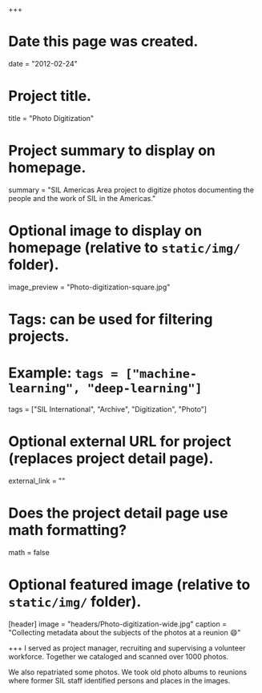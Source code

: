 +++
# Date this page was created.
date = "2012-02-24"

# Project title.
title = "Photo Digitization"

# Project summary to display on homepage.
summary = "SIL Americas Area project to digitize photos documenting the people and the work of SIL in the Americas."

# Optional image to display on homepage (relative to `static/img/` folder).
image_preview = "Photo-digitization-square.jpg"

# Tags: can be used for filtering projects.
# Example: `tags = ["machine-learning", "deep-learning"]`
tags = ["SIL International", "Archive", "Digitization", "Photo"]

# Optional external URL for project (replaces project detail page).
external_link = ""

# Does the project detail page use math formatting?
math = false

# Optional featured image (relative to `static/img/` folder).
[header]
image = "headers/Photo-digitization-wide.jpg"
caption = "Collecting metadata about the subjects of the photos at a reunion :smile:"

+++
I served as project manager, recruiting and supervising a volunteer workforce. Together we cataloged and scanned over 1000 photos.

We also repatriated some photos. We took old photo albums to reunions where former SIL staff identified persons and places in the images.
